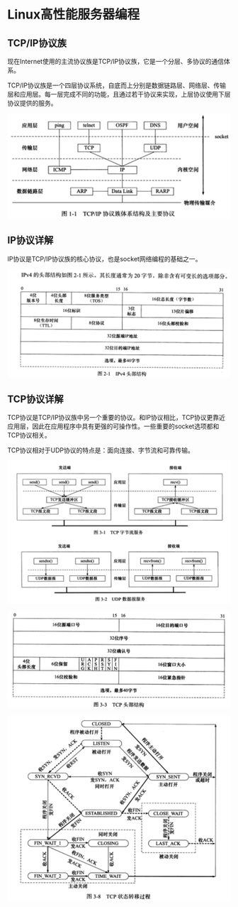 # Linux高性能服务器编程

## TCP/IP协议族

现在Internet使用的主流协议族是TCP/IP协议族，它是一个分层、多协议的通信体系。

TCP/IP协议族是一个四层协议系统，自底而上分别是数据链路层、网络层、传输层和应用层。每一层完成不同的功能，且通过若干协议来实现，上层协议使用下层协议提供的服务。

![image-20211030225716561](assets/image-20211030225716561.png)

## IP协议详解

IP协议是TCP/IP协议族的核心协议，也是socket网络编程的基础之一。

![image-20211102222310130](assets/image-20211102222310130.png)



## TCP协议详解

TCP协议是TCP/IP协议族中另一个重要的协议。和IP协议相比，TCP协议更靠近应用层，因此在应用程序中具有更强的可操作性。一些重要的socket选项都和TCP协议相关。

TCP协议相对于UDP协议的特点是：面向连接、字节流和可靠传输。

![image-20211103145137319](assets/image-20211103145137319.png)

![image-20211103145337626](assets/image-20211103145337626.png)

![image-20211103150456453](assets/image-20211103150456453.png)

